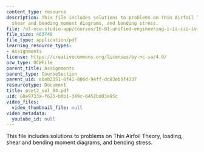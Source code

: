```yaml
---
content_type: resource
description: This file includes solutions to problems on Thin Airfoil Theory, loading,
  shear and bending moment diagrams, and bending stress.
file: /ol-ocw-studio-app/courses/16-01-unified-engineering-i-ii-iii-iv-fall-2005-spring-2006/68e9733af625b0b1349c6452bd03a95c_pset2_sol_04.pdf
file_size: 463740
file_type: application/pdf
learning_resource_types:
- Assignments
license: https://creativecommons.org/licenses/by-nc-sa/4.0/
ocw_type: OCWFile
parent_title: Assignments
parent_type: CourseSection
parent_uid: a6eb2151-6f41-806d-94ff-dc83eb5f4337
resourcetype: Document
title: pset2_sol_04.pdf
uid: 68e9733a-f625-b0b1-349c-6452bd03a95c
video_files:
  video_thumbnail_file: null
video_metadata:
  youtube_id: null
---
```

This file includes solutions to problems on Thin Airfoil Theory, loading, shear and bending moment diagrams, and bending stress.